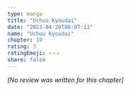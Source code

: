 ```yaml
---
type: manga
title: "Uchuu Kyoudai"
date: "2023-04-20T08:07:11"
name: "Uchuu Kyoudai"
chapter: 10
rating: 3
ratingEmoji: ⭐️⭐️⭐️
share: false
---
```


_[No review was written for this chapter]_
